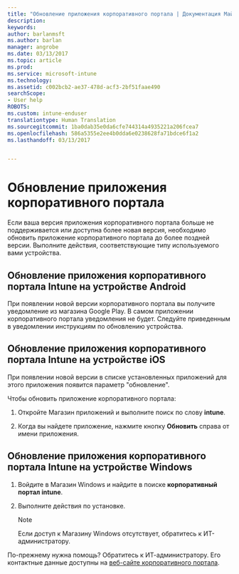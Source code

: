 ```yaml
---
title: "Обновление приложения корпоративного портала | Документация Майкрософт"
description: 
keywords: 
author: barlanmsft
ms.author: barlan
manager: angrobe
ms.date: 03/13/2017
ms.topic: article
ms.prod: 
ms.service: microsoft-intune
ms.technology: 
ms.assetid: c002bcb2-ae37-478d-acf3-2bf51faae490
searchScope:
- User help
ROBOTS: 
ms.custom: intune-enduser
translationtype: Human Translation
ms.sourcegitcommit: 1ba0dab35e0da6cfe744314a4935221a206fcea7
ms.openlocfilehash: 586a5355e2ee4b0dda6e0238628fa71bdce6f1a2
ms.lasthandoff: 03/13/2017


---
```


# <a name="how-to-update-the-company-portal-app"></a>Обновление приложения корпоративного портала

Если ваша версия приложения корпоративного портала больше не поддерживается или доступна более новая версия, необходимо обновить приложение корпоративного портала до более поздней версии. Выполните действия, соответствующие типу используемого вами устройства.

## <a name="update-the-intune-company-portal-app-on-your-android-device"></a>Обновление приложения корпоративного портала Intune на устройстве Android

При появлении новой версии корпоративного портала вы получите уведомление из магазина Google Play. В самом приложении корпоративного портала уведомления не будет. Следуйте приведенным в уведомлении инструкциям по обновлению устройства.

## <a name="update-the-intune-company-portal-app-on-your-ios-device"></a>Обновление приложения корпоративного портала Intune на устройстве iOS

При появлении новой версии в списке установленных приложений для этого приложения появится параметр "обновление".  

Чтобы обновить приложение корпоративного портала:

1. Откройте Магазин приложений и выполните поиск по слову **intune**.

2. Когда вы найдете приложение, нажмите кнопку **Обновить** справа от имени приложения.

## <a name="update-the-intune-company-portal-app-on-your-windows-device"></a>Обновление приложения корпоративного портала Intune на устройстве Windows

1.  Войдите в Магазин Windows и найдите в поиске **корпоративный портал intune**.

2.  Выполните действия по установке.

    > [!NOTE]
    > Если доступ к Магазину Windows отсутствует, обратитесь к ИТ-администратору.


По-прежнему нужна помощь? Обратитесь к ИТ-администратору. Его контактные данные доступны на [веб-сайте корпоративного портала](http://portal.manage.microsoft.com).

